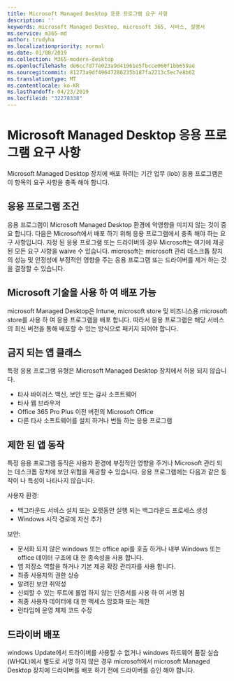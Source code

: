 ```yaml
---
title: Microsoft Managed Desktop 응용 프로그램 요구 사항
description: ''
keywords: microsoft Managed Desktop, microsoft 365, 서비스, 설명서
ms.service: m365-md
author: trudyha
ms.localizationpriority: normal
ms.date: 01/08/2019
ms.collection: M365-modern-desktop
ms.openlocfilehash: de6cc7d77e023a9d41961e5fbcce060f1bb659ae
ms.sourcegitcommit: 81273a9df49647286235b187fa2213c5ec7e8b62
ms.translationtype: MT
ms.contentlocale: ko-KR
ms.lasthandoff: 04/23/2019
ms.locfileid: "32278338"
---
```

# <a name="microsoft-managed-desktop-app-requirements"></a>Microsoft Managed Desktop 응용 프로그램 요구 사항

<!--This topic is the target for aka.ms/app-req. This is aka link is used from EA agreeement for MMD. do not delete.-->

<!--Application addendum -->
 
Microsoft Managed Desktop 장치에 배포 하려는 기간 업무 (lob) 응용 프로그램은이 항목의 요구 사항을 충족 해야 합니다. 

## <a name="application-condition"></a>응용 프로그램 조건

응용 프로그램이 Microsoft Managed Desktop 환경에 악영향을 미치지 않는 것이 중요 합니다. 다음은 Microsoft에서 배포 하기 위해 응용 프로그램에서 충족 해야 하는 요구 사항입니다. 지정 된 응용 프로그램 또는 드라이버의 경우 Microsoft는 여기에 제공 된 모든 요구 사항을 waive 수 있습니다. microsoft는 microsoft 관리 데스크톱 장치의 성능 및 안정성에 부정적인 영향을 주는 응용 프로그램 또는 드라이버를 제거 하는 것을 결정할 수 있습니다.

## <a name="deployable-using-microsoft-technologies"></a>Microsoft 기술을 사용 하 여 배포 가능

microsoft Managed Desktop은 Intune, microsoft store 및 비즈니스용 microsoft store를 사용 하 여 응용 프로그램을 배포 합니다. 따라서 응용 프로그램은 해당 서비스의 최신 버전을 통해 배포할 수 있는 방식으로 패키지 되어야 합니다.

## <a name="prohibited-app-classes"></a>금지 되는 앱 클래스

특정 응용 프로그램 유형은 Microsoft Managed Desktop 장치에서 허용 되지 않습니다.
- 타사 바이러스 백신, 보안 또는 감사 소프트웨어
- 타사 웹 브라우저
- Office 365 Pro Plus 이전 버전의 Microsoft Office
- 다른 타사 소프트웨어를 설치 하거나 번들 하는 응용 프로그램

## <a name="restricted-app-behaviors"></a>제한 된 앱 동작

특정 응용 프로그램 동작은 사용자 환경에 부정적인 영향을 주거나 Microsoft 관리 되는 데스크톱 장치에 보안 위험을 제공할 수 있습니다. 응용 프로그램에는 다음과 같은 동작이 나 특성이 나타나지 않습니다. 

사용자 환경:
- 백그라운드 서비스 설치 또는 오랫동안 실행 되는 백그라운드 프로세스 생성
- Windows 시작 경로에 자신 추가

보안:
- 문서화 되지 않은 windows 또는 office api를 호출 하거나 내부 Windows 또는 office 데이터 구조에 대 한 종속성을 사용 합니다.
- 앱 저장소 역할을 하거나 기본 제공 확장 관리자를 사용 합니다.
- 최종 사용자의 권한 상승
- 알려진 보안 취약성
- 신뢰할 수 있는 루트에 롤업 하지 않는 인증서를 사용 하 여 서명 됨
- 최종 사용자 데이터에 대 한 액세스 암호화 또는 제한
- 런타임에 운영 체제 코드 수정

## <a name="driver-deployment"></a>드라이버 배포

windows Update에서 드라이버를 사용할 수 없거나 windows 하드웨어 품질 실습 (WHQL)에서 별도로 서명 하지 않은 경우 microsoft에서 microsoft Managed Desktop 장치에 드라이버를 배포 하기 전에 드라이버를 승인 해야 합니다.
